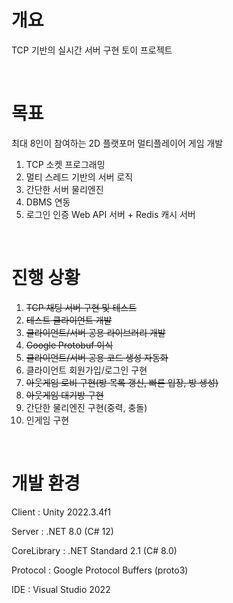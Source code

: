 # 개요
TCP 기반의 실시간 서버 구현 토이 프로젝트

<br/>

# 목표
최대 8인이 참여하는 2D 플랫포머 멀티플레이어 게임 개발
1. TCP 소켓 프로그래밍
2. 멀티 스레드 기반의 서버 로직
3. 간단한 서버 물리엔진
4. DBMS 연동
5. 로그인 인증 Web API 서버 + Redis 캐시 서버

<br/>

# 진행 상황
1. ~~TCP 채팅 서버 구현 및 테스트~~
2. ~~테스트 클라이언트 개발~~
3. ~~클라이언트/서버 공용 라이브러리 개발~~
4. ~~Google Protobuf 이식~~
5. ~~클라이언트/서버 공용 코드 생성 자동화~~
6. 클라이언트 회원가입/로그인 구현
7. ~~아웃게임 로비 구현(방 목록 갱신, 빠른 입장, 방 생성)~~
8. ~~아웃게임 대기방 구현~~
9. 간단한 물리엔진 구현(중력, 충돌)
10. 인게임 구현

<br/>

# 개발 환경
Client : Unity 2022.3.4f1

Server : .NET 8.0 (C# 12)

CoreLibrary : .NET Standard 2.1 (C# 8.0)

Protocol : Google Protocol Buffers (proto3)

IDE : Visual Studio 2022